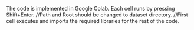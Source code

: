 The code is implemented in Google Colab. Each cell runs by pressing Shift+Enter.
//Path and Root should be changed to dataset directory.
//First cell executes and imports the required libraries for the rest of the code.


